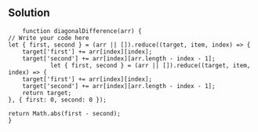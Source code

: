 ## Solution


        function diagonalDifference(arr) {
    // Write your code here
    let { first, second } = (arr || []).reduce((target, item, index) => {
        target['first'] += arr[index][index];
        target['second'] += arr[index][arr.length - index - 1];
                let { first, second } = (arr || []).reduce((target, item, index) => {
        target['first'] += arr[index][index];
        target['second'] += arr[index][arr.length - index - 1];
        return target;
    }, { first: 0, second: 0 });

    return Math.abs(first - second);
    }


